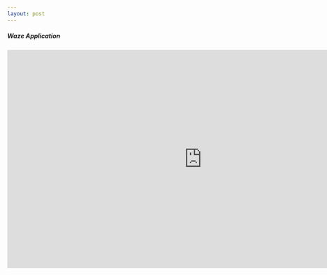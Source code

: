 ```yaml
---
layout: post
---
```


##### Waze Application

<iframe width="890" height="500" src="https://www.youtube.com/embed/klUROPbSIVo" frameborder="0" allow="autoplay" allowfullscreen></iframe>
